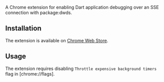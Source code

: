 A Chrome extension for enabling Dart application debugging over an SSE connection with package:dwds.

## Installation

The extension is available on [Chrome Web Store](https://chrome.google.com/webstore/detail/dart-debug-extension/eljbmlghnomdjgdjmbdekegdkbabckhm).

## Usage

The extension requires disabling `Throttle expensive background timers` flag in [chrome://flags].